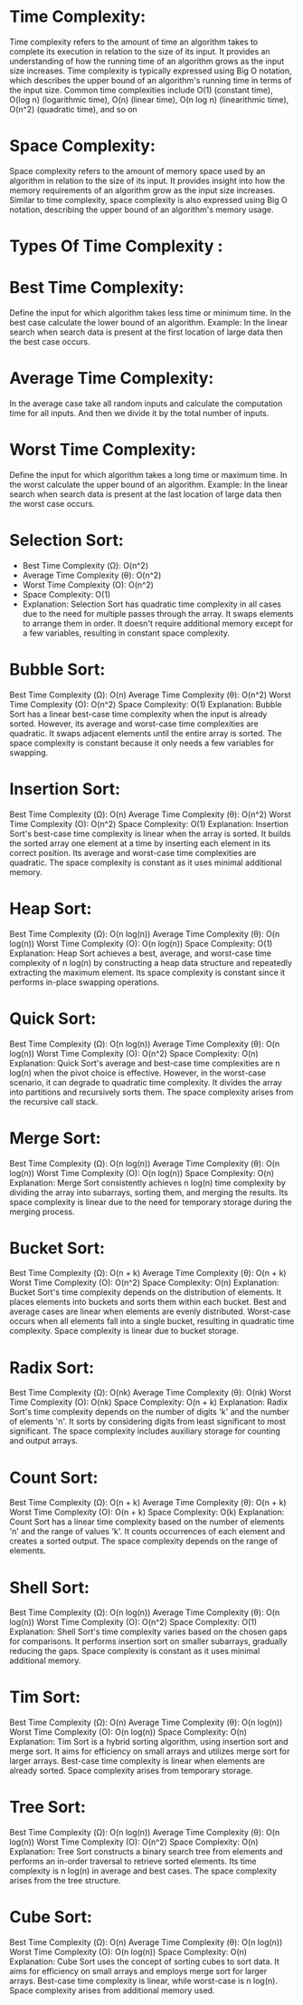 # Time Complexity:
Time complexity refers to the amount of time an algorithm takes to complete its execution in relation to the size of its input. It provides an understanding of how the running time of an algorithm grows as the input size increases. Time complexity is typically expressed using Big O notation, which describes the upper bound of an algorithm's running time in terms of the input size. Common time complexities include O(1) (constant time), O(log n) (logarithmic time), O(n) (linear time), O(n log n) (linearithmic time), O(n^2) (quadratic time), and so on

# Space Complexity:
Space complexity refers to the amount of memory space used by an algorithm in relation to the size of its input. It provides insight into how the memory requirements of an algorithm grow as the input size increases. Similar to time complexity, space complexity is also expressed using Big O notation, describing the upper bound of an algorithm's memory usage.


# Types Of Time Complexity :

# Best Time Complexity: 
Define the input for which algorithm takes less time or minimum time. In the best case calculate the lower bound of an algorithm. Example: In the linear search when search data is present at the first location of large data then the best case occurs.


# Average Time Complexity:
 In the average case take all random inputs and calculate the computation time for all inputs.
And then we divide it by the total number of inputs.

# Worst Time Complexity:
 Define the input for which algorithm takes a long time or maximum time. In the worst calculate the upper bound of an algorithm. Example: In the linear search when search data is present at the last location of large data then the worst case occurs.

 
# Selection Sort:
- Best Time Complexity (Ω): O(n^2)
- Average Time Complexity (θ): O(n^2)
- Worst Time Complexity (O): O(n^2)
- Space Complexity: O(1)
- Explanation: Selection Sort has quadratic time complexity in all cases due to the need for multiple passes through the array. It swaps elements to arrange them in order. It doesn't require additional memory except for a few variables, resulting in constant space complexity.


# Bubble Sort:
Best Time Complexity (Ω): O(n)
Average Time Complexity (θ): O(n^2)
Worst Time Complexity (O): O(n^2)
Space Complexity: O(1)
Explanation: Bubble Sort has a linear best-case time complexity when the input is already sorted. However, its average and worst-case time complexities are quadratic. It swaps adjacent elements until the entire array is sorted. The space complexity is constant because it only needs a few variables for swapping.


# Insertion Sort:
Best Time Complexity (Ω): O(n)
Average Time Complexity (θ): O(n^2)
Worst Time Complexity (O): O(n^2)
Space Complexity: O(1)
Explanation: Insertion Sort's best-case time complexity is linear when the array is sorted. It builds the sorted array one element at a time by inserting each element in its correct position. Its average and worst-case time complexities are quadratic. The space complexity is constant as it uses minimal additional memory.

# Heap Sort:
Best Time Complexity (Ω): O(n log(n))
Average Time Complexity (θ): O(n log(n))
Worst Time Complexity (O): O(n log(n))
Space Complexity: O(1)
Explanation: Heap Sort achieves a best, average, and worst-case time complexity of n log(n) by constructing a heap data structure and repeatedly extracting the maximum element. Its space complexity is constant since it performs in-place swapping operations.
 
# Quick Sort:
Best Time Complexity (Ω): O(n log(n))
Average Time Complexity (θ): O(n log(n))
Worst Time Complexity (O): O(n^2)
Space Complexity: O(n)
Explanation: Quick Sort's average and best-case time complexities are n log(n) when the pivot choice is effective. However, in the worst-case scenario, it can degrade to quadratic time complexity. It divides the array into partitions and recursively sorts them. The space complexity arises from the recursive call stack.


# Merge Sort:
Best Time Complexity (Ω): O(n log(n))
Average Time Complexity (θ): O(n log(n))
Worst Time Complexity (O): O(n log(n))
Space Complexity: O(n)
Explanation: Merge Sort consistently achieves n log(n) time complexity by dividing the array into subarrays, sorting them, and merging the results. Its space complexity is linear due to the need for temporary storage during the merging process.

# Bucket Sort:
Best Time Complexity (Ω): O(n + k)
Average Time Complexity (θ): O(n + k)
Worst Time Complexity (O): O(n^2)
Space Complexity: O(n)
Explanation: Bucket Sort's time complexity depends on the distribution of elements. It places elements into buckets and sorts them within each bucket. Best and average cases are linear when elements are evenly distributed. Worst-case occurs when all elements fall into a single bucket, resulting in quadratic time complexity. Space complexity is linear due to bucket storage.

# Radix Sort:
Best Time Complexity (Ω): O(nk)
Average Time Complexity (θ): O(nk)
Worst Time Complexity (O): O(nk)
Space Complexity: O(n + k)
Explanation: Radix Sort's time complexity depends on the number of digits 'k' and the number of elements 'n'. It sorts by considering digits from least significant to most significant. The space complexity includes auxiliary storage for counting and output arrays.


# Count Sort:
Best Time Complexity (Ω): O(n + k)
Average Time Complexity (θ): O(n + k)
Worst Time Complexity (O): O(n + k)
Space Complexity: O(k)
Explanation: Count Sort has a linear time complexity based on the number of elements 'n' and the range of values 'k'. It counts occurrences of each element and creates a sorted output. The space complexity depends on the range of elements.

# Shell Sort:
Best Time Complexity (Ω): O(n log(n))
Average Time Complexity (θ): O(n log(n))
Worst Time Complexity (O): O(n^2)
Space Complexity: O(1)
Explanation: Shell Sort's time complexity varies based on the chosen gaps for comparisons. It performs insertion sort on smaller subarrays, gradually reducing the gaps. Space complexity is constant as it uses minimal additional memory.

# Tim Sort:
Best Time Complexity (Ω): O(n)
Average Time Complexity (θ): O(n log(n))
Worst Time Complexity (O): O(n log(n))
Space Complexity: O(n)
Explanation: Tim Sort is a hybrid sorting algorithm, using insertion sort and merge sort. It aims for efficiency on small arrays and utilizes merge sort for larger arrays. Best-case time complexity is linear when elements are already sorted. Space complexity arises from temporary storage.


# Tree Sort:
Best Time Complexity (Ω): O(n log(n))
Average Time Complexity (θ): O(n log(n))
Worst Time Complexity (O): O(n^2)
Space Complexity: O(n)
Explanation: Tree Sort constructs a binary search tree from elements and performs an in-order traversal to retrieve sorted elements. Its time complexity is n log(n) in average and best cases. The space complexity arises from the tree structure.

# Cube Sort:
Best Time Complexity (Ω): O(n)
Average Time Complexity (θ): O(n log(n))
Worst Time Complexity (O): O(n log(n))
Space Complexity: O(n)
Explanation: Cube Sort uses the concept of sorting cubes to sort data. It aims for efficiency on small arrays and employs merge sort for larger arrays. Best-case time complexity is linear, while worst-case is n log(n). Space complexity arises from additional memory used.